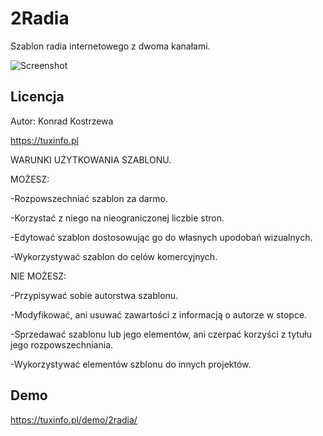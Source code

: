 
# 2Radia 

Szablon radia internetowego z dwoma kanałami. 


![Screenshot](https://tuxinfo.pl/demo/2radia/GRAFIKI/screenshot.png)


## Licencja

Autor: Konrad Kostrzewa 

https://tuxinfo.pl

WARUNKI UŻYTKOWANIA SZABLONU.

MOŻESZ:

-Rozpowszechniać szablon za darmo.

-Korzystać z niego na nieograniczonej liczbie stron.

-Edytować szablon dostosowując go do własnych upodobań wizualnych.

-Wykorzystywać szablon do celów komercyjnych.

NIE MOŻESZ:

-Przypisywać sobie autorstwa szablonu.

-Modyfikować, ani usuwać zawartości z informacją o autorze w stopce.

-Sprzedawać szablonu lub jego elementów, ani czerpać korzyści z tytułu jego rozpowszechniania.

-Wykorzystywać elementów szblonu do innych projektów.
## Demo

https://tuxinfo.pl/demo/2radia/

